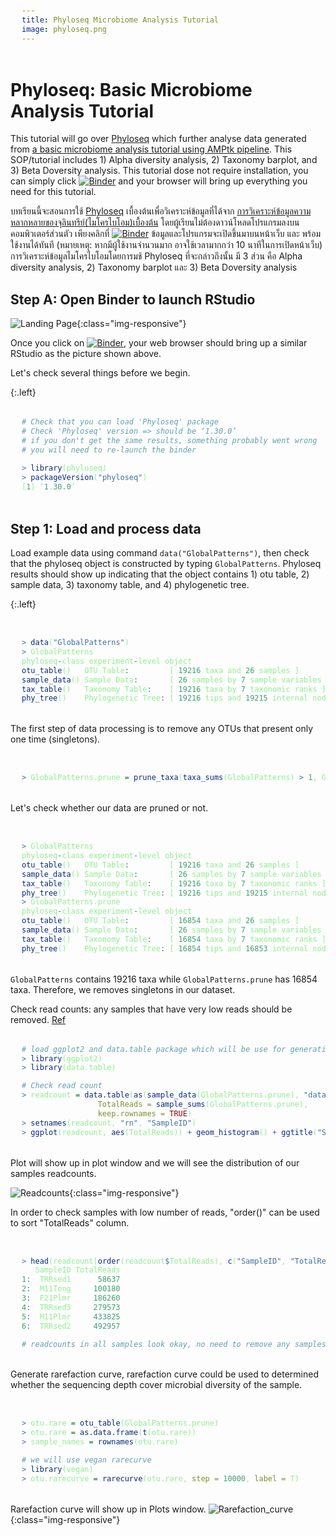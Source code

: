 ```yaml
---
title: Phyloseq Microbiome Analysis Tutorial
image: phyloseq.png
---
```


# Phyloseq: Basic Microbiome Analysis Tutorial

This tutorial will go over [Phyloseq](https://joey711.github.io/phyloseq/index.html) which further analyse data generated from [a basic microbiome analysis tutorial using AMPtk pipeline](https://natpombubpa-lab.github.io/resources/Microbiome_Analysis). This SOP/tutorial includes 1) Alpha diversity analysis, 2) Taxonomy barplot, and 3) Beta Doversity analysis. This tutorial dose not require installation, you can simply click [![Binder](https://mybinder.org/badge_logo.svg)](https://mybinder.org/v2/gh/natpombubpa-lab/Rbinder-phyloseq/v5?urlpath=rstudio) and your browser will bring up everything you need for this tutorial. 


บทเรียนนี้จะสอนการใช้ [Phyloseq](https://joey711.github.io/phyloseq/index.html) เบื้องต้นเพื่อวิเคราะห์ข้อมูลที่ได้จาก [การวิเคราะห์ข้อมูลความหลากหลายของจุลินทรีย์(ไมโครไบโอม)เบื้องต้น](https://natpombubpa-lab.github.io/resources/Microbiome_Analysis) โดยผู้เรียนไม่ต้องดาวน์โหลดโปรแกรมลงบนคอมพิวเตอร์ส่วนตัว เพียงคลิกที่ [![Binder](https://mybinder.org/badge_logo.svg)](https://mybinder.org/v2/gh/natpombubpa-lab/Rbinder-phyloseq/v5?urlpath=rstudio) ข้อมูลและโปรแกรมจะเปิดขึ้นมาบนหน้าเว็บ และ พร้อมใช้งานได้ทันที (หมายเหตุ: หากมีผู้ใช้งานจำนวนมาก อาจใช้เวลามากกว่า 10 นาทีในการเปิดหน้าเว็บ) การวิเคราะห์ข้อมูลไมโครไบโอมโดยการมช้ Phyloseq ที่จะกล่าวถึงนั้น มี 3 ส่วน คือ Alpha diversity analysis, 2) Taxonomy barplot และ 3) Beta Doversity analysis

<style>
pre {
  font-family: Consolas,"courier new";
  width: 1188px;
  color: lightgreen;
  float: left;
  background-color: #0a0101;
  padding: 18px;
  font-size: 100%;
}
</style>

## Step A: Open Binder to launch RStudio

![Landing Page](https://natpombubpa-lab.github.io/images/tools/Phyloseq_1.png){:class="img-responsive"}

Once you click on [![Binder](https://mybinder.org/badge_logo.svg)](https://mybinder.org/v2/gh/natpombubpa-lab/Rbinder-phyloseq/v5?urlpath=rstudio), your web browser should bring up a similar RStudio as the picture shown above.


Let's check several things before we begin.

{:.left}
```R
# Check that you can load 'Phyloseq' package
# Check 'Phyloseq' version => should be ‘1.30.0’
# if you don't get the same results, something probably went wrong 
# you will need to re-launch the binder 

> library(phyloseq)
> packageVersion("phyloseq")
[1] ‘1.30.0’

```

## Step 1: Load and process data 

Load example data using command ```data("GlobalPatterns")```, then check that the phyloseq object is constructed by typing ```GlobalPatterns```. Phyloseq results should show up indicating that the object contains 1) otu table, 2) sample data, 3) taxonomy table, and 4) phylogenetic tree. 

{:.left}
```R

> data("GlobalPatterns")
> GlobalPatterns
phyloseq-class experiment-level object
otu_table()   OTU Table:         [ 19216 taxa and 26 samples ]
sample_data() Sample Data:       [ 26 samples by 7 sample variables ]
tax_table()   Taxonomy Table:    [ 19216 taxa by 7 taxonomic ranks ]
phy_tree()    Phylogenetic Tree: [ 19216 tips and 19215 internal nodes ]

```

The first step of data processing is to remove any OTUs that present only one time (singletons).

```R

> GlobalPatterns.prune = prune_taxa(taxa_sums(GlobalPatterns) > 1, GlobalPatterns)

```

Let's check whether our data are pruned or not.

```R

> GlobalPatterns
phyloseq-class experiment-level object
otu_table()   OTU Table:         [ 19216 taxa and 26 samples ]
sample_data() Sample Data:       [ 26 samples by 7 sample variables ]
tax_table()   Taxonomy Table:    [ 19216 taxa by 7 taxonomic ranks ]
phy_tree()    Phylogenetic Tree: [ 19216 tips and 19215 internal nodes ]
> GlobalPatterns.prune
phyloseq-class experiment-level object
otu_table()   OTU Table:         [ 16854 taxa and 26 samples ]
sample_data() Sample Data:       [ 26 samples by 7 sample variables ]
tax_table()   Taxonomy Table:    [ 16854 taxa by 7 taxonomic ranks ]
phy_tree()    Phylogenetic Tree: [ 16854 tips and 16853 internal nodes ]

```

```GlobalPatterns``` contains 19216 taxa while ```GlobalPatterns.prune``` has 16854 taxa. Therefore, we removes singletons in our dataset.

Check read counts: any samples that have very low reads should be removed.
[Ref](http://evomics.org/wp-content/uploads/2016/01/phyloseq-Lab-01-Answers.html)

```R
# load ggplot2 and data.table package which will be use for generating plots
> library(ggplot2)
> library(data.table)

# Check read count
> readcount = data.table(as(sample_data(GlobalPatterns.prune), "data.frame"),
                 TotalReads = sample_sums(GlobalPatterns.prune), 
                 keep.rownames = TRUE)
> setnames(readcount, "rn", "SampleID")
> ggplot(readcount, aes(TotalReads)) + geom_histogram() + ggtitle("Sequencing Depth")

```

Plot will show up in plot window and we will see the distribution of our samples readcounts.

![Readcounts](https://natpombubpa-lab.github.io/images/tools/Phyloseq_2.png){:class="img-responsive"}

In order to check samples with low number of reads, "order()" can be used to sort "TotalReads" column.

```R

> head(readcount[order(readcount$TotalReads), c("SampleID", "TotalReads")])
   SampleID TotalReads
1:  TRRsed1      58637
2:  M11Tong     100180
3:  F21Plmr     186260
4:  TRRsed3     279573
5:  M11Plmr     433825
6:  TRRsed2     492957

# readcounts in all samples look okay, no need to remove any samples.
```

Generate rarefaction curve, rarefaction curve could be used to determined whether the sequencing depth cover microbial diversity of the sample.

```R

> otu.rare = otu_table(GlobalPatterns.prune)
> otu.rare = as.data.frame(t(otu.rare))
> sample_names = rownames(otu.rare)

# we will use vegan rarecurve 
> library(vegan)
> otu.rarecurve = rarecurve(otu.rare, step = 10000, label = T)

```

Rarefaction curve will show up in Plots window. 
![Rarefaction_curve](https://natpombubpa-lab.github.io/images/tools/Phyloseq_3.png){:class="img-responsive"}
